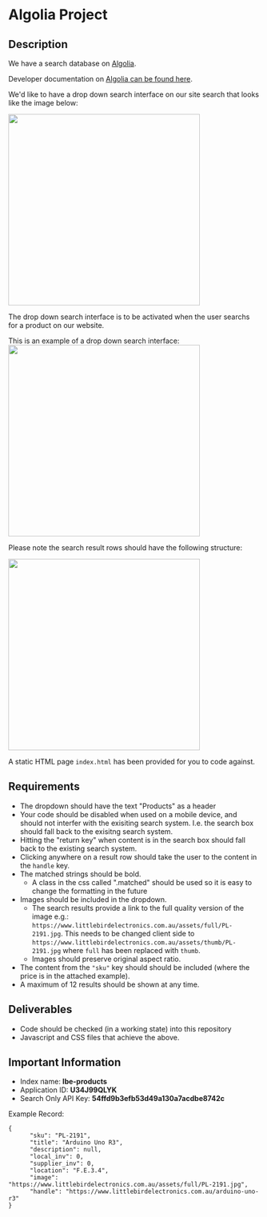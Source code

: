 # Algolia Project

## Description

We have a search database on [Algolia](https://www.algolia.com/doc/). 

Developer documentation on [Algolia can be found here](https://www.algolia.com/doc/).

We'd like to have a drop down search interface on our site search that looks like the image below: 

<img src="https://raw.githubusercontent.com/schappim/algolia-project/master/dropdown-example.png" width=383 style="width:383px!important;"/>

The drop down search interface is to be activated when the user searchs for a product on our website. 

This is an example of a drop down search interface: 
<img src="https://github.com/algolia/autocomplete.js/blob/master/examples/basic.gif"  width=383 />

Please note the search result rows should have the following structure: 

<img src="https://raw.githubusercontent.com/schappim/algolia-project/master/example-row.png" width=383 style="width:383px!important;"/>

A static HTML page `index.html` has been provided for you to code against.

## Requirements

- The dropdown should have the text "Products" as a header
- Your code should be disabled when used on a mobile device, and should not interfer with the exisiting search system. I.e. the search box should fall back to the exisitng search system.
- Hitting the "return key" when content is in the search box should fall back to the existing search system. 
- Clicking anywhere on a result row should take the user to the content in the `handle` key.
- The matched strings should be bold. 
  - A class in the css called ".matched" should be used so it is easy to change the formatting in the future
- Images should be included in the dropdown.
  - The search results provide a link to the full quality version of the image e.g.: `https://www.littlebirdelectronics.com.au/assets/full/PL-2191.jpg`. This needs to be changed client side to `https://www.littlebirdelectronics.com.au/assets/thumb/PL-2191.jpg` where `full` has been replaced with `thumb`.
  - Images should preserve original aspect ratio.
- The content from the `"sku"` key should should be included (where the price is in the attached example).
- A maximum of 12 results should be shown at any time.


## Deliverables

- Code should be checked (in a working state) into this repository
- Javascript and CSS files that achieve the above.


## Important Information 


- Index name: **lbe-products**
- Application ID: **U34J99QLYK**
- Search Only API Key: **54ffd9b3efb53d49a130a7acdbe8742c**

Example Record: 

```
{
      "sku": "PL-2191",
      "title": "Arduino Uno R3",
      "description": null,
      "local_inv": 0,
      "supplier_inv": 0,
      "location": "F.E.3.4",
      "image": "https://www.littlebirdelectronics.com.au/assets/full/PL-2191.jpg",
      "handle": "https://www.littlebirdelectronics.com.au/arduino-uno-r3"
}
```
